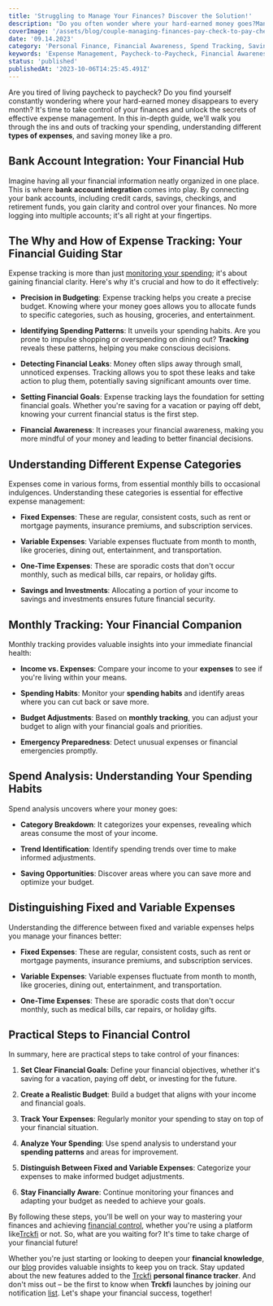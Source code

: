 ```yaml
---
title: 'Struggling to Manage Your Finances? Discover the Solution!'
description: "Do you often wonder where your hard-earned money goes?Managing your finances effectively is the key to breaking free from the paycheck-to-paycheck cycle. In this comprehensive guide, we'll help you unravel the secrets of effective expense management. From understanding your spending habits to setting clear financial goals, we've got you covered. Get ready to take control of your financial future!"
coverImage: '/assets/blog/couple-managing-finances-pay-check-to-pay-check.png'
date: '09.14.2023'
category: 'Personal Finance, Financial Awareness, Spend Tracking, Saving Money'
keywords: 'Expense Management, Paycheck-to-Paycheck, Financial Awareness, Savings, Monthly Tracking, Bank Account, Types of Expenses, Business Owner, Time Period, Variable Expenses, Step by Step, Long Term, Pay Attention, Spend Analysis'
status: 'published'
publishedAt: '2023-10-06T14:25:45.491Z'
---
```



Are you tired of living paycheck to paycheck? Do you find yourself constantly wondering where your hard-earned money disappears to every month? It's time to take control of your finances and unlock the secrets of effective expense management. In this in-depth guide, we'll walk you through the ins and outs of tracking your spending, understanding different **types of expenses**, and saving money like a pro.

## Bank Account Integration: Your Financial Hub

Imagine having all your financial information neatly organized in one place. This is where **bank account integration** comes into play. By connecting your bank accounts, including credit cards, savings, checkings, and retirement funds, you gain clarity and control over your finances. No more logging into multiple accounts; it's all right at your fingertips.

## The Why and How of Expense Tracking: Your Financial Guiding Star

Expense tracking is more than just [monitoring your spending](/blog/tracking-monthly-expenses); it's about gaining financial clarity. Here's why it's crucial and how to do it effectively:

- **Precision in Budgeting**: Expense tracking helps you create a precise budget. Knowing where your money goes allows you to allocate funds to specific categories, such as housing, groceries, and entertainment.

- **Identifying Spending Patterns**: It unveils your spending habits. Are you prone to impulse shopping or overspending on dining out? **Tracking** reveals these patterns, helping you make conscious decisions.

- **Detecting Financial Leaks**: Money often slips away through small, unnoticed expenses. Tracking allows you to spot these leaks and take action to plug them, potentially saving significant amounts over time.

- **Setting Financial Goals**: Expense tracking lays the foundation for setting financial goals. Whether you're saving for a vacation or paying off debt, knowing your current financial status is the first step.

- **Financial Awareness**: It increases your financial awareness, making you more mindful of your money and leading to better financial decisions.

## Understanding Different Expense Categories

Expenses come in various forms, from essential monthly bills to occasional indulgences. Understanding these categories is essential for effective expense management:

- **Fixed Expenses**: These are regular, consistent costs, such as rent or mortgage payments, insurance premiums, and subscription services.

- **Variable Expenses**: Variable expenses fluctuate from month to month, like groceries, dining out, entertainment, and transportation.

- **One-Time Expenses**: These are sporadic costs that don't occur monthly, such as medical bills, car repairs, or holiday gifts.

- **Savings and Investments**: Allocating a portion of your income to savings and investments ensures future financial security.

## Monthly Tracking: Your Financial Companion

Monthly tracking provides valuable insights into your immediate financial health:

- **Income vs. Expenses**: Compare your income to your **expenses** to see if you're living within your means.

- **Spending Habits**: Monitor your **spending habits** and identify areas where you can cut back or save more.

- **Budget Adjustments**: Based on **monthly tracking**, you can adjust your budget to align with your financial goals and priorities.

- **Emergency Preparedness**: Detect unusual expenses or financial emergencies promptly.

## Spend Analysis: Understanding Your Spending Habits

Spend analysis uncovers where your money goes:

- **Category Breakdown**: It categorizes your expenses, revealing which areas consume the most of your income.

- **Trend Identification**: Identify spending trends over time to make informed adjustments.

- **Saving Opportunities**: Discover areas where you can save more and optimize your budget.

## Distinguishing Fixed and Variable Expenses

Understanding the difference between fixed and variable expenses helps you manage your finances better:

- **Fixed Expenses**: These are regular, consistent costs, such as rent or mortgage payments, insurance premiums, and subscription services.

- **Variable Expenses**: Variable expenses fluctuate from month to month, like groceries, dining out, entertainment, and transportation.

- **One-Time Expenses**: These are sporadic costs that don't occur monthly, such as medical bills, car repairs, or holiday gifts.

## Practical Steps to Financial Control

In summary, here are practical steps to take control of your finances:

1. **Set Clear Financial Goals**: Define your financial objectives, whether it's saving for a vacation, paying off debt, or investing for the future.

2. **Create a Realistic Budget**: Build a budget that aligns with your income and financial goals.

3. **Track Your Expenses**: Regularly monitor your spending to stay on top of your financial situation.

4. **Analyze Your Spending**: Use spend analysis to understand your **spending patterns** and areas for improvement.

5. **Distinguish Between Fixed and Variable Expenses**: Categorize your expenses to make informed budget adjustments.

6. **Stay Financially Aware**: Continue monitoring your finances and adapting your budget as needed to achieve your goals.

By following these steps, you'll be well on your way to mastering your finances and achieving [financial control](/blog/track-finances-reach-financial-success), whether you're using a platform like[Trckfi](/) or not. So, what are you waiting for? It's time to take charge of your financial future!

Whether you're just starting or looking to deepen your **financial knowledge**, our [blog](/blog) provides valuable insights to keep you on track. Stay updated about the new features added to the [Trckfi](/) **personal finance tracker**. And don't miss out – be the first to know when **Trckfi** launches by joining our notification [list](/#get-notified). Let's shape your financial success, together!
